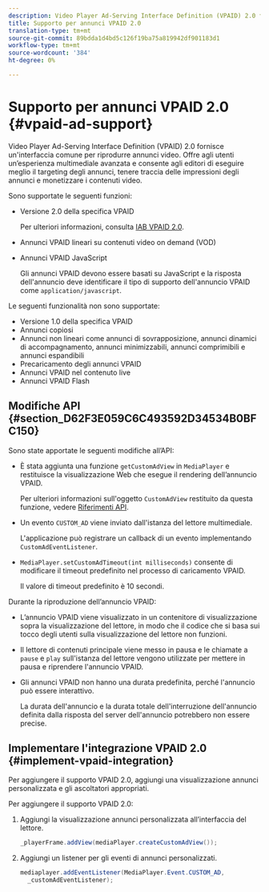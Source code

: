 ```yaml
---
description: Video Player Ad-Serving Interface Definition (VPAID) 2.0 fornisce un'interfaccia comune per riprodurre annunci video. Offre agli utenti un’esperienza multimediale avanzata e consente agli editori di eseguire meglio il targeting degli annunci, tenere traccia delle impressioni degli annunci e monetizzare i contenuti video.
title: Supporto per annunci VPAID 2.0
translation-type: tm+mt
source-git-commit: 89bdda1d4bd5c126f19ba75a819942df901183d1
workflow-type: tm+mt
source-wordcount: '384'
ht-degree: 0%

---
```



# Supporto per annunci VPAID 2.0 {#vpaid-ad-support}

Video Player Ad-Serving Interface Definition (VPAID) 2.0 fornisce un&#39;interfaccia comune per riprodurre annunci video. Offre agli utenti un’esperienza multimediale avanzata e consente agli editori di eseguire meglio il targeting degli annunci, tenere traccia delle impressioni degli annunci e monetizzare i contenuti video.

Sono supportate le seguenti funzioni:

* Versione 2.0 della specifica VPAID

   Per ulteriori informazioni, consulta [IAB VPAID 2.0](https://www.iab.com/wp-content/uploads/2015/06/VPAID_2_0_Final_04-10-2012.pdf).
* Annunci VPAID lineari su contenuti video on demand (VOD)
* Annunci VPAID JavaScript

   Gli annunci VPAID devono essere basati su JavaScript e la risposta dell&#39;annuncio deve identificare il tipo di supporto dell&#39;annuncio VPAID come `application/javascript`.

Le seguenti funzionalità non sono supportate:

* Versione 1.0 della specifica VPAID
* Annunci copiosi
* Annunci non lineari come annunci di sovrapposizione, annunci dinamici di accompagnamento, annunci minimizzabili, annunci comprimibili e annunci espandibili
* Precaricamento degli annunci VPAID
* Annunci VPAID nel contenuto live
* Annunci VPAID Flash

## Modifiche API {#section_D62F3E059C6C493592D34534B0BFC150}

Sono state apportate le seguenti modifiche all’API:

* È stata aggiunta una funzione `getCustomAdView` in `MediaPlayer` e restituisce la visualizzazione Web che esegue il rendering dell’annuncio VPAID.

   Per ulteriori informazioni sull&#39;oggetto `CustomAdView` restituito da questa funzione, vedere [Riferimenti API](https://help.adobe.com/en_US/primetime/api/psdk/javadoc_1.4/index.html).

* Un evento `CUSTOM_AD` viene inviato dall&#39;istanza del lettore multimediale.

   L&#39;applicazione può registrare un callback di un evento implementando `CustomAdEventListener`.

* `MediaPlayer.setCustomAdTimeout(int milliseconds)` consente di modificare il timeout predefinito nel processo di caricamento VPAID.

   Il valore di timeout predefinito è 10 secondi.

<!--<a id="section_495700E1C5404A7B85307A4137C740C5"></a>-->

Durante la riproduzione dell’annuncio VPAID:

* L’annuncio VPAID viene visualizzato in un contenitore di visualizzazione sopra la visualizzazione del lettore, in modo che il codice che si basa sui tocco degli utenti sulla visualizzazione del lettore non funzioni.
* Il lettore di contenuti principale viene messo in pausa e le chiamate a `pause` e `play` sull&#39;istanza del lettore vengono utilizzate per mettere in pausa e riprendere l&#39;annuncio VPAID.

* Gli annunci VPAID non hanno una durata predefinita, perché l&#39;annuncio può essere interattivo.

   La durata dell&#39;annuncio e la durata totale dell&#39;interruzione dell&#39;annuncio definita dalla risposta del server dell&#39;annuncio potrebbero non essere precise.

## Implementare l&#39;integrazione VPAID 2.0 {#implement-vpaid-integration}

Per aggiungere il supporto VPAID 2.0, aggiungi una visualizzazione annunci personalizzata e gli ascoltatori appropriati.

Per aggiungere il supporto VPAID 2.0:

1. Aggiungi la visualizzazione annunci personalizzata all’interfaccia del lettore.

   ```java
   _playerFrame.addView(mediaPlayer.createCustomAdView());
   ```

1. Aggiungi un listener per gli eventi di annunci personalizzati.

   ```java
   mediaplayer.addEventListener(MediaPlayer.Event.CUSTOM_AD,  
     _customAdEventListener);
   ```
